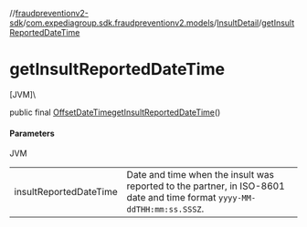 //[fraudpreventionv2-sdk](../../../index.md)/[com.expediagroup.sdk.fraudpreventionv2.models](../index.md)/[InsultDetail](index.md)/[getInsultReportedDateTime](get-insult-reported-date-time.md)

# getInsultReportedDateTime

[JVM]\

public final [OffsetDateTime](https://docs.oracle.com/javase/8/docs/api/java/time/OffsetDateTime.html)[getInsultReportedDateTime](get-insult-reported-date-time.md)()

#### Parameters

JVM

| | |
|---|---|
| insultReportedDateTime | Date and time when the insult was reported to the partner, in ISO-8601 date and time format `yyyy-MM-ddTHH:mm:ss.SSSZ`. |

